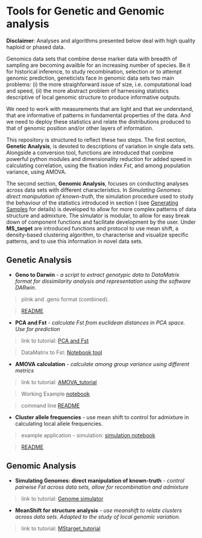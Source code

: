 # Tools for Genetic and Genomic analysis

**Disclaimer**: Analyses and algorithms presented below deal with high quality haploid or phased data.

Genomics data sets that combine dense marker data with breadth of sampling are becoming availble for an increasing 
number of species. Be it for historical inference, to study recombination, selection or to attempt genomic prediction,
geneticists face in genomic data sets two main problems: (i) the more straighforward issue of size, i.e. computational 
load and speed, (ii) the more abstract problem of harnessing statistics descriptive of local genomic structure to produce 
informative outputs. 

We need to work with measurements that are light and that we understand, that are informative of patterns in fundamental
properties of the data. And we need to deploy these statistics and relate the distributions produced to that of genomic 
position and/or other layers of information.

This repository is structured to reflect these two steps. The first section, **Genetic Analysis**, is devoted to 
descriptions of variation in single data sets. Alongside a conversion tool, functions are introduced that combine powerful
python modules and dimensionality reduction for added speed in calculating correlation, using the fixation index *Fst*, and 
among population variance, using AMOVA. 

The second section, **Genomic Analysis**, focuses on conducting analyses across data sets with different characteristics.
In *Simulating Genomes: direct manipulation of known-truth*, the simulation procedure used to study the behaviour of the 
statistics introduced in section I (see [Generating Samples](https://nbviewer.jupyter.org/github/SantosJGND/Genetic-data-analysis/blob/master/Notebooks/1.%20Generating_haplotypes.ipynb) for details) is developed to allow for more complex 
patterns of data structure and admixture. The simulator is modular, to allow for easy break down of component functions and 
facilitate development by the user. Under **MS_target** are introduced functions and protocol to use mean shift, a 
density-based clustering algorithm, to characterise and visualize specific patterns, and to use this 
information in novel data sets.


## Genetic Analysis

- **Geno to Darwin** - *a script to extract genotypic data to DataMatrix format for dissimilarity analysis and representation using the software DARwin.* 

>plink and .geno format (combined). 

>[README](/DARwin_kde)

- **PCA and Fst** - *calculate Fst from euclidean distances in PCA space. Use for prediction*
 
>link to tutorial: [PCA and Fst](https://nbviewer.jupyter.org/github/SantosJGND/Tools_and_toys/blob/master/PCA_Fst_estimation/Euclidian_to_fst.ipynb)

>DataMatrix to Fst: [Notebook tool](https://nbviewer.jupyter.org/github/SantosJGND/Tools_and_toys/blob/master/PCA_Fst_estimation/DataMatrix_Fst.ipynb)

- **AMOVA calculation** - *calculate among group variance using different metrics*

>link to tutorial: [AMOVA_tutorial](https://nbviewer.jupyter.org/github/SantosJGND/Tools_and_toys/blob/master/AMOVA/AMOVA_tutorial.ipynb)

>Working Example [notebook](https://nbviewer.jupyter.org/github/SantosJGND/Tools_and_toys/blob/master/AMOVA/AMOVA_mRNA_supervised/AMOVA_output.ipynb)

>command line [README](AMOVA/)

- **Cluster allele frequencies** - use mean shift to control for admixture in calculating local allele frequencies.

>example application - simulation: [simulation notebook](https://nbviewer.jupyter.org/github/SantosJGND/Tools_and_toys/blob/master/Cluster_shape/custom_manipulation.ipynb)

> [README](/Cluster_shape)


## Genomic Analysis

- **Simulating Genomes: direct manipulation of known-truth** - *control pairwise Fst across data sets, allow for recombination and admixture*

>link to tutorial: [Genome simulator](https://nbviewer.jupyter.org/github/SantosJGND/Tools_and_toys/blob/master/Simulate_genomes/Genomic%20structure%20Simulator.ipynb)

- **MeanShift for structure analysis** - *use meanshift to relate clusters across data sets. Adapted to the study of local genomic variation.*

>link to tutorial: [MStarget_tutorial](https://nbviewer.jupyter.org/github/SantosJGND/Tools_and_toys/blob/master/MS_target/MStarget_tutorial.ipynb)
